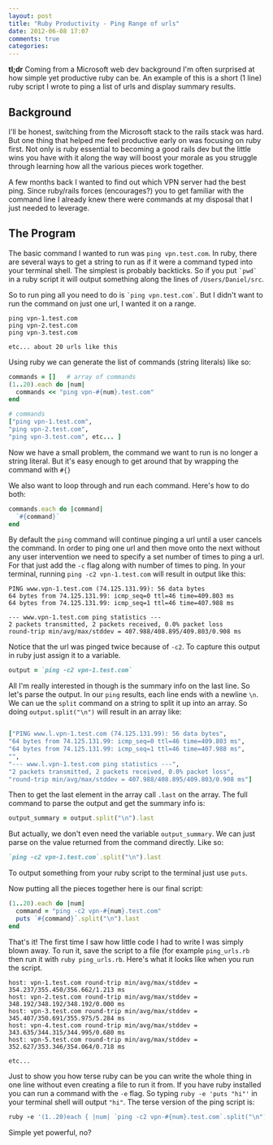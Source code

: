 ```yaml
---
layout: post
title: "Ruby Productivity - Ping Range of urls"
date: 2012-06-08 17:07
comments: true
categories: 
---
```


**tl;dr** Coming from a Microsoft web dev background I'm often surprised at how simple yet
productive ruby can be. An example of this is a short (1 line) ruby script I wrote to ping a list of urls and
display summary results.

## Background

I'll be honest, switching from the Microsoft stack to the rails stack was hard. But one 
thing that helped me feel productive early on was focusing on ruby first. 
Not only is ruby essential to becoming a good rails dev but the little wins you have 
with it along the way will boost your morale as you struggle through learning 
how all the various pieces work together.

A few months back I wanted to find out which VPN server had the best ping.
Since ruby/rails forces (encourages?) you to get familiar with the command line I already
knew there were commands at my disposal that I just needed to leverage.

## The Program
The basic command I wanted to run was `ping vpn.test.com`. In ruby, there are 
several ways to get a string to run as if it were a command
typed into your terminal shell. The simplest is probably backticks. So if you
put `` `pwd` `` in a ruby script it will output something along the lines of
`/Users/Daniel/src`. 

So to run ping all you need to do is `` `ping vpn.test.com` ``.
But I didn't want to run the command on just one url, I wanted it on a range.

```
ping vpn-1.test.com
ping vpn-2.test.com
ping vpn-3.test.com

etc... about 20 urls like this
```

Using ruby we can generate the list of commands (string literals) like so:

```ruby
commands = []   # array of commands
(1..20).each do |num|
  commands << "ping vpn-#{num}.test.com"
end

# commands
["ping vpn-1.test.com",
"ping vpn-2.test.com",
"ping vpn-3.test.com", etc... ]
```

Now we have a small problem, the command we want to run is no longer a string
literal. But it's easy enough to get around that by wrapping the command with
`#{}`

We also want to loop through and run each command. Here's how to do both:

``` ruby
commands.each do |command|
  `#{command}`
end
```

By default the `ping` command will continue pinging a url until a user cancels the command. 
In order to ping one url and then move onto the next without any user intervention
we need to specify a set number of times to ping a url. For that just add the `-c` flag
along with number of times to ping. In your terminal, running `ping -c2 vpn-1.test.com`
will result in output like this:

```
PING www.vpn-1.test.com (74.125.131.99): 56 data bytes
64 bytes from 74.125.131.99: icmp_seq=0 ttl=46 time=409.803 ms
64 bytes from 74.125.131.99: icmp_seq=1 ttl=46 time=407.988 ms

--- www.vpn-1.test.com ping statistics ---
2 packets transmitted, 2 packets received, 0.0% packet loss
round-trip min/avg/max/stddev = 407.988/408.895/409.803/0.908 ms
```

Notice that the url was pinged twice because of `-c2`. To capture this output in ruby just assign
it to a variable.

``` ruby
output = `ping -c2 vpn-1.test.com`
```

All I'm really interested in though is the summary info on the last line. So
let's parse the output. In our `ping` results, each line ends with a newline `\n`.
We can ue the `split` command on a string to split it up into an array. So doing 
`output.split("\n")` will result in an array like:

``` ruby output split into an array

["PING www.l.vpn-1.test.com (74.125.131.99): 56 data bytes",
"64 bytes from 74.125.131.99: icmp_seq=0 ttl=46 time=409.803 ms",
"64 bytes from 74.125.131.99: icmp_seq=1 ttl=46 time=407.988 ms",
"",
"--- www.l.vpn-1.test.com ping statistics ---",
"2 packets transmitted, 2 packets received, 0.0% packet loss",
"round-trip min/avg/max/stddev = 407.988/408.895/409.803/0.908 ms"]
```

Then to get the last element in the array call `.last` on the array. The
full command to parse the output and get the summary info is:

``` ruby parse to find summary info
output_summary = output.split("\n").last
```

But actually, we don't even need the variable `output_summary`. We can just parse
on the value returned from the command directly. Like so:

``` ruby
`ping -c2 vpn-1.test.com`.split("\n").last
```

To output something from your ruby script to the terminal just use `puts`.

Now putting all the pieces together here is our final script:

``` ruby
(1..20).each do |num|
  command = "ping -c2 vpn-#{num}.test.com"
  puts `#{command}`.split("\n").last
end
```
That's it! The first time I saw how little code I had to write I was simply blown away.
To run it, save the script to a file (for example `ping_urls.rb` then run it with
`ruby ping_urls.rb`. Here's what it looks like when you run the script.

```
host: vpn-1.test.com round-trip min/avg/max/stddev = 354.237/355.450/356.662/1.213 ms
host: vpn-2.test.com round-trip min/avg/max/stddev = 348.192/348.192/348.192/0.000 ms
host: vpn-3.test.com round-trip min/avg/max/stddev = 345.407/350.691/355.975/5.284 ms
host: vpn-4.test.com round-trip min/avg/max/stddev = 343.635/344.315/344.995/0.680 ms
host: vpn-5.test.com round-trip min/avg/max/stddev = 352.627/353.346/354.064/0.718 ms

etc...
```

Just to show you how terse ruby can be you can write the whole thing in one 
line without even creating a file to run it from. If you have ruby installed 
you can run a command with the `-e` flag. So typing `ruby -e 'puts "hi"'` in your
terminal shell will output `"hi"`. The terse version of the ping script is:

``` ruby terse version run directly from terminal
ruby -e '(1..20)each { |num| `ping -c2 vpn-#{num}.test.com`.split("\n").last }'
```

Simple yet powerful, no?
